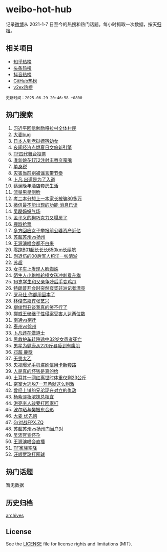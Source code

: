 # weibo-hot-hub

记录[微博](https://www.weibo.com)从 2021-1-7 日至今的热搜和热门话题。每小时抓取一次数据，按天[归档](archives)。

## 相关项目

- [知乎热榜](https://github.com/snaildev/zhihu-hot-hub)
- [头条热榜](https://github.com/snaildev/toutiao-hot-hub)
- [抖音热榜](https://github.com/snaildev/douyin-hot-hub)
- [GitHub热榜](https://github.com/snaildev/github-hot-hub)
- [v2ex热榜](https://github.com/snaildev/v2ex-hot-hub)


`更新时间：2025-06-29 20:46:58 +0800`

## 热门搜索

1. [习近平回信勉励嘎拉村全体村民](https://m.weibo.cn/search?containerid=100103type%3D1%26t%3D10%26q%3D%23%E4%B9%A0%E8%BF%91%E5%B9%B3%E5%9B%9E%E4%BF%A1%E5%8B%89%E5%8A%B1%E5%98%8E%E6%8B%89%E6%9D%91%E5%85%A8%E4%BD%93%E6%9D%91%E6%B0%91%23&stream_entry_id=51&isnewpage=1&extparam=seat%3D1%26c_type%3D51%26q%3D%2523%25E4%25B9%25A0%25E8%25BF%2591%25E5%25B9%25B3%25E5%259B%259E%25E4%25BF%25A1%25E5%258B%2589%25E5%258A%25B1%25E5%2598%258E%25E6%258B%2589%25E6%259D%2591%25E5%2585%25A8%25E4%25BD%2593%25E6%259D%2591%25E6%25B0%2591%2523%26cate%3D10103%26pos%3D0%26dgr%3D0%26filter_type%3Drealtimehot%26stream_entry_id%3D51%26display_time%3D1751201216%26pre_seqid%3D17512012168970161613257)
1. [大麦bug](https://m.weibo.cn/search?containerid=100103type%3D1%26t%3D10%26q%3D%E5%A4%A7%E9%BA%A6bug&stream_entry_id=31&isnewpage=1&extparam=seat%3D1%26realpos%3D1%26q%3D%25E5%25A4%25A7%25E9%25BA%25A6bug%26dgr%3D0%26filter_type%3Drealtimehot%26c_type%3D31%26flag%3D1%26cate%3D5001%26pos%3D0%26band_rank%3D1%26lcate%3D5001%26stream_entry_id%3D31%26display_time%3D1751201216%26pre_seqid%3D17512012168970161613257)
1. [日本人到老挝嫖宿幼女](https://m.weibo.cn/search?containerid=100103type%3D1%26t%3D10%26q%3D%E6%97%A5%E6%9C%AC%E4%BA%BA%E5%88%B0%E8%80%81%E6%8C%9D%E5%AB%96%E5%AE%BF%E5%B9%BC%E5%A5%B3&stream_entry_id=31&isnewpage=1&extparam=seat%3D1%26realpos%3D2%26q%3D%25E6%2597%25A5%25E6%259C%25AC%25E4%25BA%25BA%25E5%2588%25B0%25E8%2580%2581%25E6%258C%259D%25E5%25AB%2596%25E5%25AE%25BF%25E5%25B9%25BC%25E5%25A5%25B3%26dgr%3D0%26filter_type%3Drealtimehot%26c_type%3D31%26flag%3D2%26cate%3D5001%26pos%3D1%26band_rank%3D2%26lcate%3D5001%26stream_entry_id%3D31%26display_time%3D1751201216%26pre_seqid%3D17512012168970161613257)
1. [夜间经济点燃夏日文旅新引擎](https://m.weibo.cn/search?containerid=100103type%3D1%26t%3D10%26q%3D%23%E5%A4%9C%E9%97%B4%E7%BB%8F%E6%B5%8E%E7%82%B9%E7%87%83%E5%A4%8F%E6%97%A5%E6%96%87%E6%97%85%E6%96%B0%E5%BC%95%E6%93%8E%23&stream_entry_id=31&isnewpage=1&extparam=seat%3D1%26realpos%3D3%26q%3D%2523%25E5%25A4%259C%25E9%2597%25B4%25E7%25BB%258F%25E6%25B5%258E%25E7%2582%25B9%25E7%2587%2583%25E5%25A4%258F%25E6%2597%25A5%25E6%2596%2587%25E6%2597%2585%25E6%2596%25B0%25E5%25BC%2595%25E6%2593%258E%2523%26dgr%3D0%26filter_type%3Drealtimehot%26c_type%3D31%26flag%3D0%26cate%3D5001%26pos%3D2%26band_rank%3D3%26lcate%3D5001%26stream_entry_id%3D31%26display_time%3D1751201216%26pre_seqid%3D17512012168970161613257)
1. [TF四代舞台投票](https://m.weibo.cn/search?containerid=100103type%3D1%26t%3D10%26q%3DTF%E5%9B%9B%E4%BB%A3%E8%88%9E%E5%8F%B0%E6%8A%95%E7%A5%A8&stream_entry_id=31&isnewpage=1&extparam=seat%3D1%26realpos%3D4%26q%3DTF%25E5%259B%259B%25E4%25BB%25A3%25E8%2588%259E%25E5%258F%25B0%25E6%258A%2595%25E7%25A5%25A8%26dgr%3D0%26filter_type%3Drealtimehot%26c_type%3D31%26flag%3D1%26cate%3D5001%26pos%3D3%26band_rank%3D4%26lcate%3D5001%26stream_entry_id%3D31%26display_time%3D1751201216%26pre_seqid%3D17512012168970161613257)
1. [准新娘花1万2注射丰唇变歪嘴](https://m.weibo.cn/search?containerid=100103type%3D1%26t%3D10%26q%3D%23%E5%87%86%E6%96%B0%E5%A8%98%E8%8A%B11%E4%B8%872%E6%B3%A8%E5%B0%84%E4%B8%B0%E5%94%87%E5%8F%98%E6%AD%AA%E5%98%B4%23&stream_entry_id=31&isnewpage=1&extparam=seat%3D1%26realpos%3D5%26q%3D%2523%25E5%2587%2586%25E6%2596%25B0%25E5%25A8%2598%25E8%258A%25B11%25E4%25B8%25872%25E6%25B3%25A8%25E5%25B0%2584%25E4%25B8%25B0%25E5%2594%2587%25E5%258F%2598%25E6%25AD%25AA%25E5%2598%25B4%2523%26dgr%3D0%26filter_type%3Drealtimehot%26c_type%3D31%26flag%3D1%26cate%3D5001%26pos%3D4%26band_rank%3D5%26lcate%3D5001%26stream_entry_id%3D31%26display_time%3D1751201216%26pre_seqid%3D17512012168970161613257)
1. [单身税](https://m.weibo.cn/search?containerid=100103type%3D1%26t%3D10%26q%3D%E5%8D%95%E8%BA%AB%E7%A8%8E&stream_entry_id=31&isnewpage=1&extparam=seat%3D1%26realpos%3D6%26q%3D%25E5%258D%2595%25E8%25BA%25AB%25E7%25A8%258E%26dgr%3D0%26filter_type%3Drealtimehot%26c_type%3D31%26flag%3D2%26cate%3D5001%26pos%3D5%26band_rank%3D6%26lcate%3D5001%26stream_entry_id%3D31%26display_time%3D1751201216%26pre_seqid%3D17512012168970161613257)
1. [灾害当前别被谣言带节奏](https://m.weibo.cn/search?containerid=100103type%3D1%26t%3D10%26q%3D%23%E7%81%BE%E5%AE%B3%E5%BD%93%E5%89%8D%E5%88%AB%E8%A2%AB%E8%B0%A3%E8%A8%80%E5%B8%A6%E8%8A%82%E5%A5%8F%23&stream_entry_id=31&isnewpage=1&extparam=seat%3D1%26q%3D%2523%25E7%2581%25BE%25E5%25AE%25B3%25E5%25BD%2593%25E5%2589%258D%25E5%2588%25AB%25E8%25A2%25AB%25E8%25B0%25A3%25E8%25A8%2580%25E5%25B8%25A6%25E8%258A%2582%25E5%25A5%258F%2523%26dgr%3D0%26adid%3D292367%26filter_type%3Drealtimehot%26c_type%3D31%26band_rank%3D7%26cate%3D5001%26pos%3D6%26is_ad_pos%3D1%26lcate%3D5001%26stream_entry_id%3D31%26display_time%3D1751201216%26pre_seqid%3D17512012168970161613257)
1. [卜凡 出道是为了入道](https://m.weibo.cn/search?containerid=100103type%3D1%26t%3D10%26q%3D%E5%8D%9C%E5%87%A1+%E5%87%BA%E9%81%93%E6%98%AF%E4%B8%BA%E4%BA%86%E5%85%A5%E9%81%93&stream_entry_id=31&isnewpage=1&extparam=seat%3D1%26realpos%3D7%26q%3D%25E5%258D%259C%25E5%2587%25A1%2520%25E5%2587%25BA%25E9%2581%2593%25E6%2598%25AF%25E4%25B8%25BA%25E4%25BA%2586%25E5%2585%25A5%25E9%2581%2593%26dgr%3D0%26filter_type%3Drealtimehot%26c_type%3D31%26flag%3D0%26cate%3D5001%26pos%3D7%26band_rank%3D7%26lcate%3D5001%26stream_entry_id%3D31%26display_time%3D1751201216%26pre_seqid%3D17512012168970161613257)
1. [蔡澜晚年酒店套房生活](https://m.weibo.cn/search?containerid=100103type%3D1%26t%3D10%26q%3D%E8%94%A1%E6%BE%9C%E6%99%9A%E5%B9%B4%E9%85%92%E5%BA%97%E5%A5%97%E6%88%BF%E7%94%9F%E6%B4%BB&stream_entry_id=31&isnewpage=1&extparam=seat%3D1%26realpos%3D8%26q%3D%25E8%2594%25A1%25E6%25BE%259C%25E6%2599%259A%25E5%25B9%25B4%25E9%2585%2592%25E5%25BA%2597%25E5%25A5%2597%25E6%2588%25BF%25E7%2594%259F%25E6%25B4%25BB%26dgr%3D0%26filter_type%3Drealtimehot%26c_type%3D31%26flag%3D1%26cate%3D5001%26pos%3D8%26band_rank%3D8%26lcate%3D5001%26stream_entry_id%3D31%26display_time%3D1751201216%26pre_seqid%3D17512012168970161613257)
1. [流量男星侧脸](https://m.weibo.cn/search?containerid=100103type%3D1%26t%3D10%26q%3D%23%E6%B5%81%E9%87%8F%E7%94%B7%E6%98%9F%E4%BE%A7%E8%84%B8%23&stream_entry_id=31&isnewpage=1&extparam=seat%3D1%26realpos%3D9%26q%3D%2523%25E6%25B5%2581%25E9%2587%258F%25E7%2594%25B7%25E6%2598%259F%25E4%25BE%25A7%25E8%2584%25B8%2523%26dgr%3D0%26filter_type%3Drealtimehot%26c_type%3D31%26flag%3D1%26cate%3D5001%26pos%3D9%26band_rank%3D9%26lcate%3D5001%26stream_entry_id%3D31%26display_time%3D1751201216%26pre_seqid%3D17512012168970161613257)
1. [考二本分想上一本家长被骗80多万](https://m.weibo.cn/search?containerid=100103type%3D1%26t%3D10%26q%3D%23%E8%80%83%E4%BA%8C%E6%9C%AC%E5%88%86%E6%83%B3%E4%B8%8A%E4%B8%80%E6%9C%AC%E5%AE%B6%E9%95%BF%E8%A2%AB%E9%AA%9780%E5%A4%9A%E4%B8%87%23&stream_entry_id=31&isnewpage=1&extparam=seat%3D1%26realpos%3D10%26q%3D%2523%25E8%2580%2583%25E4%25BA%258C%25E6%259C%25AC%25E5%2588%2586%25E6%2583%25B3%25E4%25B8%258A%25E4%25B8%2580%25E6%259C%25AC%25E5%25AE%25B6%25E9%2595%25BF%25E8%25A2%25AB%25E9%25AA%259780%25E5%25A4%259A%25E4%25B8%2587%2523%26dgr%3D0%26filter_type%3Drealtimehot%26c_type%3D31%26flag%3D0%26cate%3D5001%26pos%3D10%26band_rank%3D10%26lcate%3D5001%26stream_entry_id%3D31%26display_time%3D1751201216%26pre_seqid%3D17512012168970161613257)
1. [微信最不能出现的功能 消息已读](https://m.weibo.cn/search?containerid=100103type%3D1%26t%3D10%26q%3D%E5%BE%AE%E4%BF%A1%E6%9C%80%E4%B8%8D%E8%83%BD%E5%87%BA%E7%8E%B0%E7%9A%84%E5%8A%9F%E8%83%BD+%E6%B6%88%E6%81%AF%E5%B7%B2%E8%AF%BB&stream_entry_id=31&isnewpage=1&extparam=seat%3D1%26realpos%3D11%26q%3D%25E5%25BE%25AE%25E4%25BF%25A1%25E6%259C%2580%25E4%25B8%258D%25E8%2583%25BD%25E5%2587%25BA%25E7%258E%25B0%25E7%259A%2584%25E5%258A%259F%25E8%2583%25BD%2520%25E6%25B6%2588%25E6%2581%25AF%25E5%25B7%25B2%25E8%25AF%25BB%26dgr%3D0%26filter_type%3Drealtimehot%26c_type%3D31%26flag%3D2%26cate%3D5001%26pos%3D11%26band_rank%3D11%26lcate%3D5001%26stream_entry_id%3D31%26display_time%3D1751201216%26pre_seqid%3D17512012168970161613257)
1. [吴磊妈妈气场](https://m.weibo.cn/search?containerid=100103type%3D1%26t%3D10%26q%3D%E5%90%B4%E7%A3%8A%E5%A6%88%E5%A6%88%E6%B0%94%E5%9C%BA&stream_entry_id=31&isnewpage=1&extparam=seat%3D1%26realpos%3D12%26q%3D%25E5%2590%25B4%25E7%25A3%258A%25E5%25A6%2588%25E5%25A6%2588%25E6%25B0%2594%25E5%259C%25BA%26dgr%3D0%26filter_type%3Drealtimehot%26c_type%3D31%26flag%3D1%26cate%3D5001%26pos%3D12%26band_rank%3D12%26lcate%3D5001%26stream_entry_id%3D31%26display_time%3D1751201216%26pre_seqid%3D17512012168970161613257)
1. [孟子义的狗巧克力又塌房了](https://m.weibo.cn/search?containerid=100103type%3D1%26t%3D10%26q%3D%23%E5%AD%9F%E5%AD%90%E4%B9%89%E7%9A%84%E7%8B%97%E5%B7%A7%E5%85%8B%E5%8A%9B%E5%8F%88%E5%A1%8C%E6%88%BF%E4%BA%86%23&stream_entry_id=31&isnewpage=1&extparam=seat%3D1%26realpos%3D13%26q%3D%2523%25E5%25AD%259F%25E5%25AD%2590%25E4%25B9%2589%25E7%259A%2584%25E7%258B%2597%25E5%25B7%25A7%25E5%2585%258B%25E5%258A%259B%25E5%258F%2588%25E5%25A1%258C%25E6%2588%25BF%25E4%25BA%2586%2523%26dgr%3D0%26filter_type%3Drealtimehot%26c_type%3D31%26flag%3D1%26cate%3D5001%26pos%3D13%26band_rank%3D13%26lcate%3D5001%26stream_entry_id%3D31%26display_time%3D1751201216%26pre_seqid%3D17512012168970161613257)
1. [鹿晗抢票](https://m.weibo.cn/search?containerid=100103type%3D1%26t%3D10%26q%3D%E9%B9%BF%E6%99%97%E6%8A%A2%E7%A5%A8&stream_entry_id=31&isnewpage=1&extparam=seat%3D1%26realpos%3D14%26q%3D%25E9%25B9%25BF%25E6%2599%2597%25E6%258A%25A2%25E7%25A5%25A8%26dgr%3D0%26filter_type%3Drealtimehot%26c_type%3D31%26flag%3D0%26cate%3D5001%26pos%3D14%26band_rank%3D14%26lcate%3D5001%26stream_entry_id%3D31%26display_time%3D1751201216%26pre_seqid%3D17512012168970161613257)
1. [多方回应女子举报前公婆资产近亿](https://m.weibo.cn/search?containerid=100103type%3D1%26t%3D10%26q%3D%23%E5%A4%9A%E6%96%B9%E5%9B%9E%E5%BA%94%E5%A5%B3%E5%AD%90%E4%B8%BE%E6%8A%A5%E5%89%8D%E5%85%AC%E5%A9%86%E8%B5%84%E4%BA%A7%E8%BF%91%E4%BA%BF%23&stream_entry_id=31&isnewpage=1&extparam=seat%3D1%26realpos%3D15%26q%3D%2523%25E5%25A4%259A%25E6%2596%25B9%25E5%259B%259E%25E5%25BA%2594%25E5%25A5%25B3%25E5%25AD%2590%25E4%25B8%25BE%25E6%258A%25A5%25E5%2589%258D%25E5%2585%25AC%25E5%25A9%2586%25E8%25B5%2584%25E4%25BA%25A7%25E8%25BF%2591%25E4%25BA%25BF%2523%26dgr%3D0%26filter_type%3Drealtimehot%26c_type%3D31%26flag%3D1%26cate%3D5001%26pos%3D15%26band_rank%3D15%26lcate%3D5001%26stream_entry_id%3D31%26display_time%3D1751201216%26pre_seqid%3D17512012168970161613257)
1. [苏超苏州vs扬州](https://m.weibo.cn/search?containerid=100103type%3D1%26t%3D10%26q%3D%23%E8%8B%8F%E8%B6%85%E8%8B%8F%E5%B7%9Evs%E6%89%AC%E5%B7%9E%23&stream_entry_id=31&isnewpage=1&extparam=seat%3D1%26realpos%3D16%26q%3D%2523%25E8%258B%258F%25E8%25B6%2585%25E8%258B%258F%25E5%25B7%259Evs%25E6%2589%25AC%25E5%25B7%259E%2523%26dgr%3D0%26filter_type%3Drealtimehot%26c_type%3D31%26flag%3D1%26cate%3D5001%26pos%3D16%26band_rank%3D16%26lcate%3D5001%26stream_entry_id%3D31%26display_time%3D1751201216%26pre_seqid%3D17512012168970161613257)
1. [王源演唱会都不白来](https://m.weibo.cn/search?containerid=100103type%3D1%26t%3D10%26q%3D%E7%8E%8B%E6%BA%90%E6%BC%94%E5%94%B1%E4%BC%9A%E9%83%BD%E4%B8%8D%E7%99%BD%E6%9D%A5&stream_entry_id=31&isnewpage=1&extparam=seat%3D1%26realpos%3D17%26q%3D%25E7%258E%258B%25E6%25BA%2590%25E6%25BC%2594%25E5%2594%25B1%25E4%25BC%259A%25E9%2583%25BD%25E4%25B8%258D%25E7%2599%25BD%25E6%259D%25A5%26dgr%3D0%26filter_type%3Drealtimehot%26c_type%3D31%26flag%3D1%26cate%3D5001%26pos%3D17%26band_rank%3D17%26lcate%3D5001%26stream_entry_id%3D31%26display_time%3D1751201216%26pre_seqid%3D17512012168970161613257)
1. [零跑B01超长长长650km长续航](https://m.weibo.cn/search?containerid=100103type%3D1%26t%3D10%26q%3D%23%E9%9B%B6%E8%B7%91B01%E8%B6%85%E9%95%BF%E9%95%BF%E9%95%BF650km%E9%95%BF%E7%BB%AD%E8%88%AA%23&stream_entry_id=31&isnewpage=1&extparam=seat%3D1%26realpos%3D18%26q%3D%2523%25E9%259B%25B6%25E8%25B7%2591B01%25E8%25B6%2585%25E9%2595%25BF%25E9%2595%25BF%25E9%2595%25BF650km%25E9%2595%25BF%25E7%25BB%25AD%25E8%2588%25AA%2523%26dgr%3D0%26filter_type%3Drealtimehot%26c_type%3D31%26flag%3D1%26cate%3D5001%26pos%3D18%26band_rank%3D18%26lcate%3D5001%26stream_entry_id%3D31%26display_time%3D1751201216%26pre_seqid%3D17512012168970161613257)
1. [刚退伍的00后军人榕江一线清淤](https://m.weibo.cn/search?containerid=100103type%3D1%26t%3D10%26q%3D%23%E5%88%9A%E9%80%80%E4%BC%8D%E7%9A%8400%E5%90%8E%E5%86%9B%E4%BA%BA%E6%A6%95%E6%B1%9F%E4%B8%80%E7%BA%BF%E6%B8%85%E6%B7%A4%23&stream_entry_id=31&isnewpage=1&extparam=seat%3D1%26realpos%3D19%26q%3D%2523%25E5%2588%259A%25E9%2580%2580%25E4%25BC%258D%25E7%259A%258400%25E5%2590%258E%25E5%2586%259B%25E4%25BA%25BA%25E6%25A6%2595%25E6%25B1%259F%25E4%25B8%2580%25E7%25BA%25BF%25E6%25B8%2585%25E6%25B7%25A4%2523%26dgr%3D0%26filter_type%3Drealtimehot%26c_type%3D31%26flag%3D1%26cate%3D5001%26pos%3D19%26band_rank%3D19%26lcate%3D5001%26stream_entry_id%3D31%26display_time%3D1751201216%26pre_seqid%3D17512012168970161613257)
1. [苏超](https://m.weibo.cn/search?containerid=100103type%3D1%26t%3D10%26q%3D%E8%8B%8F%E8%B6%85&stream_entry_id=31&isnewpage=1&extparam=seat%3D1%26realpos%3D20%26q%3D%25E8%258B%258F%25E8%25B6%2585%26dgr%3D0%26filter_type%3Drealtimehot%26c_type%3D31%26flag%3D1%26cate%3D5001%26pos%3D20%26band_rank%3D20%26lcate%3D5001%26stream_entry_id%3D31%26display_time%3D1751201216%26pre_seqid%3D17512012168970161613257)
1. [女子车上发现人脸蜘蛛](https://m.weibo.cn/search?containerid=100103type%3D1%26t%3D10%26q%3D%23%E5%A5%B3%E5%AD%90%E8%BD%A6%E4%B8%8A%E5%8F%91%E7%8E%B0%E4%BA%BA%E8%84%B8%E8%9C%98%E8%9B%9B%23&stream_entry_id=31&isnewpage=1&extparam=seat%3D1%26realpos%3D21%26q%3D%2523%25E5%25A5%25B3%25E5%25AD%2590%25E8%25BD%25A6%25E4%25B8%258A%25E5%258F%2591%25E7%258E%25B0%25E4%25BA%25BA%25E8%2584%25B8%25E8%259C%2598%25E8%259B%259B%2523%26dgr%3D0%26filter_type%3Drealtimehot%26c_type%3D31%26flag%3D1%26cate%3D5001%26pos%3D21%26band_rank%3D21%26lcate%3D5001%26stream_entry_id%3D31%26display_time%3D1751201216%26pre_seqid%3D17512012168970161613257)
1. [陌生人小跑推轮椅女孩冲刺看升旗](https://m.weibo.cn/search?containerid=100103type%3D1%26t%3D10%26q%3D%23%E9%99%8C%E7%94%9F%E4%BA%BA%E5%B0%8F%E8%B7%91%E6%8E%A8%E8%BD%AE%E6%A4%85%E5%A5%B3%E5%AD%A9%E5%86%B2%E5%88%BA%E7%9C%8B%E5%8D%87%E6%97%97%23&stream_entry_id=31&isnewpage=1&extparam=seat%3D1%26realpos%3D22%26q%3D%2523%25E9%2599%258C%25E7%2594%259F%25E4%25BA%25BA%25E5%25B0%258F%25E8%25B7%2591%25E6%258E%25A8%25E8%25BD%25AE%25E6%25A4%2585%25E5%25A5%25B3%25E5%25AD%25A9%25E5%2586%25B2%25E5%2588%25BA%25E7%259C%258B%25E5%258D%2587%25E6%2597%2597%2523%26dgr%3D0%26filter_type%3Drealtimehot%26c_type%3D31%26flag%3D32768%26cate%3D5001%26pos%3D22%26band_rank%3D22%26lcate%3D5001%26stream_entry_id%3D31%26display_time%3D1751201216%26pre_seqid%3D17512012168970161613257)
1. [16岁学生和父亲争吵后手变鸡爪](https://m.weibo.cn/search?containerid=100103type%3D1%26t%3D10%26q%3D%2316%E5%B2%81%E5%AD%A6%E7%94%9F%E5%92%8C%E7%88%B6%E4%BA%B2%E4%BA%89%E5%90%B5%E5%90%8E%E6%89%8B%E5%8F%98%E9%B8%A1%E7%88%AA%23&stream_entry_id=31&isnewpage=1&extparam=seat%3D1%26realpos%3D23%26q%3D%252316%25E5%25B2%2581%25E5%25AD%25A6%25E7%2594%259F%25E5%2592%258C%25E7%2588%25B6%25E4%25BA%25B2%25E4%25BA%2589%25E5%2590%25B5%25E5%2590%258E%25E6%2589%258B%25E5%258F%2598%25E9%25B8%25A1%25E7%2588%25AA%2523%26dgr%3D0%26filter_type%3Drealtimehot%26c_type%3D31%26flag%3D1%26cate%3D5001%26pos%3D23%26band_rank%3D23%26lcate%3D5001%26stream_entry_id%3D31%26display_time%3D1751201216%26pre_seqid%3D17512012168970161613257)
1. [特朗普开会时突然夸奖非洲记者漂亮](https://m.weibo.cn/search?containerid=100103type%3D1%26t%3D10%26q%3D%23%E7%89%B9%E6%9C%97%E6%99%AE%E5%BC%80%E4%BC%9A%E6%97%B6%E7%AA%81%E7%84%B6%E5%A4%B8%E5%A5%96%E9%9D%9E%E6%B4%B2%E8%AE%B0%E8%80%85%E6%BC%82%E4%BA%AE%23&stream_entry_id=31&isnewpage=1&extparam=seat%3D1%26realpos%3D24%26q%3D%2523%25E7%2589%25B9%25E6%259C%2597%25E6%2599%25AE%25E5%25BC%2580%25E4%25BC%259A%25E6%2597%25B6%25E7%25AA%2581%25E7%2584%25B6%25E5%25A4%25B8%25E5%25A5%2596%25E9%259D%259E%25E6%25B4%25B2%25E8%25AE%25B0%25E8%2580%2585%25E6%25BC%2582%25E4%25BA%25AE%2523%26dgr%3D0%26filter_type%3Drealtimehot%26c_type%3D31%26flag%3D1%26cate%3D5001%26pos%3D24%26band_rank%3D24%26lcate%3D5001%26stream_entry_id%3D31%26display_time%3D1751201216%26pre_seqid%3D17512012168970161613257)
1. [罗马仕 你都用回本了](https://m.weibo.cn/search?containerid=100103type%3D1%26t%3D10%26q%3D%E7%BD%97%E9%A9%AC%E4%BB%95+%E4%BD%A0%E9%83%BD%E7%94%A8%E5%9B%9E%E6%9C%AC%E4%BA%86&stream_entry_id=31&isnewpage=1&extparam=seat%3D1%26realpos%3D25%26q%3D%25E7%25BD%2597%25E9%25A9%25AC%25E4%25BB%2595%2520%25E4%25BD%25A0%25E9%2583%25BD%25E7%2594%25A8%25E5%259B%259E%25E6%259C%25AC%25E4%25BA%2586%26dgr%3D0%26filter_type%3Drealtimehot%26c_type%3D31%26flag%3D2%26cate%3D5001%26pos%3D25%26band_rank%3D25%26lcate%3D5001%26stream_entry_id%3D31%26display_time%3D1751201216%26pre_seqid%3D17512012168970161613257)
1. [林俊杰嘉宾张艺兴](https://m.weibo.cn/search?containerid=100103type%3D1%26t%3D10%26q%3D%23%E6%9E%97%E4%BF%8A%E6%9D%B0%E5%98%89%E5%AE%BE%E5%BC%A0%E8%89%BA%E5%85%B4%23&stream_entry_id=31&isnewpage=1&extparam=seat%3D1%26realpos%3D26%26q%3D%2523%25E6%259E%2597%25E4%25BF%258A%25E6%259D%25B0%25E5%2598%2589%25E5%25AE%25BE%25E5%25BC%25A0%25E8%2589%25BA%25E5%2585%25B4%2523%26dgr%3D0%26filter_type%3Drealtimehot%26c_type%3D31%26flag%3D1%26cate%3D5001%26pos%3D26%26band_rank%3D26%26lcate%3D5001%26stream_entry_id%3D31%26display_time%3D1751201216%26pre_seqid%3D17512012168970161613257)
1. [柳俊烈丑谈我真的笑不行了](https://m.weibo.cn/search?containerid=100103type%3D1%26t%3D10%26q%3D%23%E6%9F%B3%E4%BF%8A%E7%83%88%E4%B8%91%E8%B0%88%E6%88%91%E7%9C%9F%E7%9A%84%E7%AC%91%E4%B8%8D%E8%A1%8C%E4%BA%86%23&stream_entry_id=31&isnewpage=1&extparam=seat%3D1%26realpos%3D27%26q%3D%2523%25E6%259F%25B3%25E4%25BF%258A%25E7%2583%2588%25E4%25B8%2591%25E8%25B0%2588%25E6%2588%2591%25E7%259C%259F%25E7%259A%2584%25E7%25AC%2591%25E4%25B8%258D%25E8%25A1%258C%25E4%25BA%2586%2523%26dgr%3D0%26filter_type%3Drealtimehot%26c_type%3D31%26flag%3D1%26cate%3D5001%26pos%3D27%26band_rank%3D27%26lcate%3D5001%26stream_entry_id%3D31%26display_time%3D1751201216%26pre_seqid%3D17512012168970161613257)
1. [挪威王储继子性侵案受害人达两位数](https://m.weibo.cn/search?containerid=100103type%3D1%26t%3D10%26q%3D%23%E6%8C%AA%E5%A8%81%E7%8E%8B%E5%82%A8%E7%BB%A7%E5%AD%90%E6%80%A7%E4%BE%B5%E6%A1%88%E5%8F%97%E5%AE%B3%E4%BA%BA%E8%BE%BE%E4%B8%A4%E4%BD%8D%E6%95%B0%23&stream_entry_id=31&isnewpage=1&extparam=seat%3D1%26realpos%3D28%26q%3D%2523%25E6%258C%25AA%25E5%25A8%2581%25E7%258E%258B%25E5%2582%25A8%25E7%25BB%25A7%25E5%25AD%2590%25E6%2580%25A7%25E4%25BE%25B5%25E6%25A1%2588%25E5%258F%2597%25E5%25AE%25B3%25E4%25BA%25BA%25E8%25BE%25BE%25E4%25B8%25A4%25E4%25BD%258D%25E6%2595%25B0%2523%26dgr%3D0%26filter_type%3Drealtimehot%26c_type%3D31%26flag%3D1%26cate%3D5001%26pos%3D28%26band_rank%3D28%26lcate%3D5001%26stream_entry_id%3D31%26display_time%3D1751201216%26pre_seqid%3D17512012168970161613257)
1. [南通vs宿迁](https://m.weibo.cn/search?containerid=100103type%3D1%26t%3D10%26q%3D%E5%8D%97%E9%80%9Avs%E5%AE%BF%E8%BF%81&stream_entry_id=31&isnewpage=1&extparam=seat%3D1%26realpos%3D29%26q%3D%25E5%258D%2597%25E9%2580%259Avs%25E5%25AE%25BF%25E8%25BF%2581%26dgr%3D0%26filter_type%3Drealtimehot%26c_type%3D31%26flag%3D1%26cate%3D5001%26pos%3D29%26band_rank%3D29%26lcate%3D5001%26stream_entry_id%3D31%26display_time%3D1751201216%26pre_seqid%3D17512012168970161613257)
1. [泰州vs徐州](https://m.weibo.cn/search?containerid=100103type%3D1%26t%3D10%26q%3D%E6%B3%B0%E5%B7%9Evs%E5%BE%90%E5%B7%9E&stream_entry_id=31&isnewpage=1&extparam=seat%3D1%26realpos%3D30%26q%3D%25E6%25B3%25B0%25E5%25B7%259Evs%25E5%25BE%2590%25E5%25B7%259E%26dgr%3D0%26filter_type%3Drealtimehot%26c_type%3D31%26flag%3D1%26cate%3D5001%26pos%3D30%26band_rank%3D30%26lcate%3D5001%26stream_entry_id%3D31%26display_time%3D1751201216%26pre_seqid%3D17512012168970161613257)
1. [卜凡还在做道士](https://m.weibo.cn/search?containerid=100103type%3D1%26t%3D10%26q%3D%23%E5%8D%9C%E5%87%A1%E8%BF%98%E5%9C%A8%E5%81%9A%E9%81%93%E5%A3%AB%23&stream_entry_id=31&isnewpage=1&extparam=seat%3D1%26realpos%3D31%26q%3D%2523%25E5%258D%259C%25E5%2587%25A1%25E8%25BF%2598%25E5%259C%25A8%25E5%2581%259A%25E9%2581%2593%25E5%25A3%25AB%2523%26dgr%3D0%26filter_type%3Drealtimehot%26c_type%3D31%26flag%3D0%26cate%3D5001%26pos%3D31%26band_rank%3D31%26lcate%3D5001%26stream_entry_id%3D31%26display_time%3D1751201216%26pre_seqid%3D17512012168970161613257)
1. [黑救护车转院途中32岁女患者死亡](https://m.weibo.cn/search?containerid=100103type%3D1%26t%3D10%26q%3D%23%E9%BB%91%E6%95%91%E6%8A%A4%E8%BD%A6%E8%BD%AC%E9%99%A2%E9%80%94%E4%B8%AD32%E5%B2%81%E5%A5%B3%E6%82%A3%E8%80%85%E6%AD%BB%E4%BA%A1%23&stream_entry_id=31&isnewpage=1&extparam=seat%3D1%26realpos%3D32%26q%3D%2523%25E9%25BB%2591%25E6%2595%2591%25E6%258A%25A4%25E8%25BD%25A6%25E8%25BD%25AC%25E9%2599%25A2%25E9%2580%2594%25E4%25B8%25AD32%25E5%25B2%2581%25E5%25A5%25B3%25E6%2582%25A3%25E8%2580%2585%25E6%25AD%25BB%25E4%25BA%25A1%2523%26dgr%3D0%26filter_type%3Drealtimehot%26c_type%3D31%26flag%3D1%26cate%3D5001%26pos%3D32%26band_rank%3D32%26lcate%3D5001%26stream_entry_id%3D31%26display_time%3D1751201216%26pre_seqid%3D17512012168970161613257)
1. [男星为健康从220斤暴瘦到有腹肌](https://m.weibo.cn/search?containerid=100103type%3D1%26t%3D10%26q%3D%E7%94%B7%E6%98%9F%E4%B8%BA%E5%81%A5%E5%BA%B7%E4%BB%8E220%E6%96%A4%E6%9A%B4%E7%98%A6%E5%88%B0%E6%9C%89%E8%85%B9%E8%82%8C&stream_entry_id=31&isnewpage=1&extparam=seat%3D1%26realpos%3D33%26q%3D%25E7%2594%25B7%25E6%2598%259F%25E4%25B8%25BA%25E5%2581%25A5%25E5%25BA%25B7%25E4%25BB%258E220%25E6%2596%25A4%25E6%259A%25B4%25E7%2598%25A6%25E5%2588%25B0%25E6%259C%2589%25E8%2585%25B9%25E8%2582%258C%26dgr%3D0%26filter_type%3Drealtimehot%26c_type%3D31%26flag%3D1%26cate%3D5001%26pos%3D33%26band_rank%3D33%26lcate%3D5001%26stream_entry_id%3D31%26display_time%3D1751201216%26pre_seqid%3D17512012168970161613257)
1. [邓超 鹿晗](https://m.weibo.cn/search?containerid=100103type%3D1%26t%3D10%26q%3D%E9%82%93%E8%B6%85+%E9%B9%BF%E6%99%97&stream_entry_id=31&isnewpage=1&extparam=seat%3D1%26realpos%3D34%26q%3D%25E9%2582%2593%25E8%25B6%2585%2520%25E9%25B9%25BF%25E6%2599%2597%26dgr%3D0%26filter_type%3Drealtimehot%26c_type%3D31%26flag%3D0%26cate%3D5001%26pos%3D34%26band_rank%3D34%26lcate%3D5001%26stream_entry_id%3D31%26display_time%3D1751201216%26pre_seqid%3D17512012168970161613257)
1. [无畏太乙](https://m.weibo.cn/search?containerid=100103type%3D1%26t%3D10%26q%3D%E6%97%A0%E7%95%8F%E5%A4%AA%E4%B9%99&stream_entry_id=31&isnewpage=1&extparam=seat%3D1%26realpos%3D35%26q%3D%25E6%2597%25A0%25E7%2595%258F%25E5%25A4%25AA%25E4%25B9%2599%26dgr%3D0%26filter_type%3Drealtimehot%26c_type%3D31%26flag%3D0%26cate%3D5001%26pos%3D35%26band_rank%3D35%26lcate%3D5001%26stream_entry_id%3D31%26display_time%3D1751201216%26pre_seqid%3D17512012168970161613257)
1. [央视曝光手机盗刷信用卡新套路](https://m.weibo.cn/search?containerid=100103type%3D1%26t%3D10%26q%3D%23%E5%A4%AE%E8%A7%86%E6%9B%9D%E5%85%89%E6%89%8B%E6%9C%BA%E7%9B%97%E5%88%B7%E4%BF%A1%E7%94%A8%E5%8D%A1%E6%96%B0%E5%A5%97%E8%B7%AF%23&stream_entry_id=31&isnewpage=1&extparam=seat%3D1%26realpos%3D36%26q%3D%2523%25E5%25A4%25AE%25E8%25A7%2586%25E6%259B%259D%25E5%2585%2589%25E6%2589%258B%25E6%259C%25BA%25E7%259B%2597%25E5%2588%25B7%25E4%25BF%25A1%25E7%2594%25A8%25E5%258D%25A1%25E6%2596%25B0%25E5%25A5%2597%25E8%25B7%25AF%2523%26dgr%3D0%26filter_type%3Drealtimehot%26c_type%3D31%26flag%3D1%26cate%3D5001%26pos%3D36%26band_rank%3D36%26lcate%3D5001%26stream_entry_id%3D31%26display_time%3D1751201216%26pre_seqid%3D17512012168970161613257)
1. [人是真的坏钱是真的给](https://m.weibo.cn/search?containerid=100103type%3D1%26t%3D10%26q%3D%E4%BA%BA%E6%98%AF%E7%9C%9F%E7%9A%84%E5%9D%8F%E9%92%B1%E6%98%AF%E7%9C%9F%E7%9A%84%E7%BB%99&stream_entry_id=31&isnewpage=1&extparam=seat%3D1%26realpos%3D37%26q%3D%25E4%25BA%25BA%25E6%2598%25AF%25E7%259C%259F%25E7%259A%2584%25E5%259D%258F%25E9%2592%25B1%25E6%2598%25AF%25E7%259C%259F%25E7%259A%2584%25E7%25BB%2599%26dgr%3D0%26filter_type%3Drealtimehot%26c_type%3D31%26flag%3D1%26cate%3D5001%26pos%3D37%26band_rank%3D37%26lcate%3D5001%26stream_entry_id%3D31%26display_time%3D1751201216%26pre_seqid%3D17512012168970161613257)
1. [土耳其一网红离世时体重仅剩23公斤](https://m.weibo.cn/search?containerid=100103type%3D1%26t%3D10%26q%3D%23%E5%9C%9F%E8%80%B3%E5%85%B6%E4%B8%80%E7%BD%91%E7%BA%A2%E7%A6%BB%E4%B8%96%E6%97%B6%E4%BD%93%E9%87%8D%E4%BB%85%E5%89%A923%E5%85%AC%E6%96%A4%23&stream_entry_id=31&isnewpage=1&extparam=seat%3D1%26realpos%3D38%26q%3D%2523%25E5%259C%259F%25E8%2580%25B3%25E5%2585%25B6%25E4%25B8%2580%25E7%25BD%2591%25E7%25BA%25A2%25E7%25A6%25BB%25E4%25B8%2596%25E6%2597%25B6%25E4%25BD%2593%25E9%2587%258D%25E4%25BB%2585%25E5%2589%25A923%25E5%2585%25AC%25E6%2596%25A4%2523%26dgr%3D0%26filter_type%3Drealtimehot%26c_type%3D31%26flag%3D0%26cate%3D5001%26pos%3D38%26band_rank%3D38%26lcate%3D5001%26stream_entry_id%3D31%26display_time%3D1751201216%26pre_seqid%3D17512012168970161613257)
1. [密室大逃脱7一开场就这么刺激](https://m.weibo.cn/search?containerid=100103type%3D1%26t%3D10%26q%3D%E5%AF%86%E5%AE%A4%E5%A4%A7%E9%80%83%E8%84%B17%E4%B8%80%E5%BC%80%E5%9C%BA%E5%B0%B1%E8%BF%99%E4%B9%88%E5%88%BA%E6%BF%80&stream_entry_id=31&isnewpage=1&extparam=seat%3D1%26realpos%3D39%26q%3D%25E5%25AF%2586%25E5%25AE%25A4%25E5%25A4%25A7%25E9%2580%2583%25E8%2584%25B17%25E4%25B8%2580%25E5%25BC%2580%25E5%259C%25BA%25E5%25B0%25B1%25E8%25BF%2599%25E4%25B9%2588%25E5%2588%25BA%25E6%25BF%2580%26dgr%3D0%26filter_type%3Drealtimehot%26c_type%3D31%26flag%3D0%26cate%3D5001%26pos%3D39%26band_rank%3D39%26lcate%3D5001%26stream_entry_id%3D31%26display_time%3D1751201216%26pre_seqid%3D17512012168970161613257)
1. [曾经上铺的兄弟现在对立的仇敌](https://m.weibo.cn/search?containerid=100103type%3D1%26t%3D10%26q%3D%E6%9B%BE%E7%BB%8F%E4%B8%8A%E9%93%BA%E7%9A%84%E5%85%84%E5%BC%9F%E7%8E%B0%E5%9C%A8%E5%AF%B9%E7%AB%8B%E7%9A%84%E4%BB%87%E6%95%8C&stream_entry_id=31&isnewpage=1&extparam=seat%3D1%26realpos%3D40%26q%3D%25E6%259B%25BE%25E7%25BB%258F%25E4%25B8%258A%25E9%2593%25BA%25E7%259A%2584%25E5%2585%2584%25E5%25BC%259F%25E7%258E%25B0%25E5%259C%25A8%25E5%25AF%25B9%25E7%25AB%258B%25E7%259A%2584%25E4%25BB%2587%25E6%2595%258C%26dgr%3D0%26filter_type%3Drealtimehot%26c_type%3D31%26flag%3D1%26cate%3D5001%26pos%3D40%26band_rank%3D40%26lcate%3D5001%26stream_entry_id%3D31%26display_time%3D1751201216%26pre_seqid%3D17512012168970161613257)
1. [杨紫淡妆浓抹总相宜](https://m.weibo.cn/search?containerid=100103type%3D1%26t%3D10%26q%3D%23%E6%9D%A8%E7%B4%AB%E6%B7%A1%E5%A6%86%E6%B5%93%E6%8A%B9%E6%80%BB%E7%9B%B8%E5%AE%9C%23&stream_entry_id=31&isnewpage=1&extparam=seat%3D1%26realpos%3D41%26q%3D%2523%25E6%259D%25A8%25E7%25B4%25AB%25E6%25B7%25A1%25E5%25A6%2586%25E6%25B5%2593%25E6%258A%25B9%25E6%2580%25BB%25E7%259B%25B8%25E5%25AE%259C%2523%26dgr%3D0%26filter_type%3Drealtimehot%26c_type%3D31%26flag%3D1%26cate%3D5001%26pos%3D41%26band_rank%3D41%26lcate%3D5001%26stream_entry_id%3D31%26display_time%3D1751201216%26pre_seqid%3D17512012168970161613257)
1. [洪亮李人骏要打回家打](https://m.weibo.cn/search?containerid=100103type%3D1%26t%3D10%26q%3D%E6%B4%AA%E4%BA%AE%E6%9D%8E%E4%BA%BA%E9%AA%8F%E8%A6%81%E6%89%93%E5%9B%9E%E5%AE%B6%E6%89%93&stream_entry_id=31&isnewpage=1&extparam=seat%3D1%26realpos%3D42%26q%3D%25E6%25B4%25AA%25E4%25BA%25AE%25E6%259D%258E%25E4%25BA%25BA%25E9%25AA%258F%25E8%25A6%2581%25E6%2589%2593%25E5%259B%259E%25E5%25AE%25B6%25E6%2589%2593%26dgr%3D0%26filter_type%3Drealtimehot%26c_type%3D31%26flag%3D1%26cate%3D5001%26pos%3D42%26band_rank%3D42%26lcate%3D5001%26stream_entry_id%3D31%26display_time%3D1751201216%26pre_seqid%3D17512012168970161613257)
1. [波尔晒与樊振东合影](https://m.weibo.cn/search?containerid=100103type%3D1%26t%3D10%26q%3D%23%E6%B3%A2%E5%B0%94%E6%99%92%E4%B8%8E%E6%A8%8A%E6%8C%AF%E4%B8%9C%E5%90%88%E5%BD%B1%23&stream_entry_id=31&isnewpage=1&extparam=seat%3D1%26realpos%3D43%26q%3D%2523%25E6%25B3%25A2%25E5%25B0%2594%25E6%2599%2592%25E4%25B8%258E%25E6%25A8%258A%25E6%258C%25AF%25E4%25B8%259C%25E5%2590%2588%25E5%25BD%25B1%2523%26dgr%3D0%26filter_type%3Drealtimehot%26c_type%3D31%26flag%3D1%26cate%3D5001%26pos%3D43%26band_rank%3D43%26lcate%3D5001%26stream_entry_id%3D31%26display_time%3D1751201216%26pre_seqid%3D17512012168970161613257)
1. [大麦 优先购](https://m.weibo.cn/search?containerid=100103type%3D1%26t%3D10%26q%3D%E5%A4%A7%E9%BA%A6+%E4%BC%98%E5%85%88%E8%B4%AD&stream_entry_id=31&isnewpage=1&extparam=seat%3D1%26realpos%3D44%26q%3D%25E5%25A4%25A7%25E9%25BA%25A6%2520%25E4%25BC%2598%25E5%2585%2588%25E8%25B4%25AD%26dgr%3D0%26filter_type%3Drealtimehot%26c_type%3D31%26flag%3D1%26cate%3D5001%26pos%3D44%26band_rank%3D44%26lcate%3D5001%26stream_entry_id%3D31%26display_time%3D1751201216%26pre_seqid%3D17512012168970161613257)
1. [Gr对战FPX.ZQ](https://m.weibo.cn/search?containerid=100103type%3D1%26t%3D10%26q%3D%23Gr%E5%AF%B9%E6%88%98FPX.ZQ%23&stream_entry_id=31&isnewpage=1&extparam=seat%3D1%26realpos%3D45%26q%3D%2523Gr%25E5%25AF%25B9%25E6%2588%2598FPX.ZQ%2523%26dgr%3D0%26filter_type%3Drealtimehot%26c_type%3D31%26flag%3D1%26cate%3D5001%26pos%3D45%26band_rank%3D45%26lcate%3D5001%26stream_entry_id%3D31%26display_time%3D1751201216%26pre_seqid%3D17512012168970161613257)
1. [苏超苏州vs扬州门当户对](https://m.weibo.cn/search?containerid=100103type%3D1%26t%3D10%26q%3D%23%E8%8B%8F%E8%B6%85%E8%8B%8F%E5%B7%9Evs%E6%89%AC%E5%B7%9E%E9%97%A8%E5%BD%93%E6%88%B7%E5%AF%B9%23&stream_entry_id=31&isnewpage=1&extparam=seat%3D1%26realpos%3D46%26q%3D%2523%25E8%258B%258F%25E8%25B6%2585%25E8%258B%258F%25E5%25B7%259Evs%25E6%2589%25AC%25E5%25B7%259E%25E9%2597%25A8%25E5%25BD%2593%25E6%2588%25B7%25E5%25AF%25B9%2523%26dgr%3D0%26filter_type%3Drealtimehot%26c_type%3D31%26flag%3D1%26cate%3D5001%26pos%3D46%26band_rank%3D46%26lcate%3D5001%26stream_entry_id%3D31%26display_time%3D1751201216%26pre_seqid%3D17512012168970161613257)
1. [吴沛官宣怀孕](https://m.weibo.cn/search?containerid=100103type%3D1%26t%3D10%26q%3D%23%E5%90%B4%E6%B2%9B%E5%AE%98%E5%AE%A3%E6%80%80%E5%AD%95%23&stream_entry_id=31&isnewpage=1&extparam=seat%3D1%26realpos%3D47%26q%3D%2523%25E5%2590%25B4%25E6%25B2%259B%25E5%25AE%2598%25E5%25AE%25A3%25E6%2580%2580%25E5%25AD%2595%2523%26dgr%3D0%26filter_type%3Drealtimehot%26c_type%3D31%26flag%3D0%26cate%3D5001%26pos%3D47%26band_rank%3D47%26lcate%3D5001%26stream_entry_id%3D31%26display_time%3D1751201216%26pre_seqid%3D17512012168970161613257)
1. [王源演唱会直播](https://m.weibo.cn/search?containerid=100103type%3D1%26t%3D10%26q%3D%E7%8E%8B%E6%BA%90%E6%BC%94%E5%94%B1%E4%BC%9A%E7%9B%B4%E6%92%AD&stream_entry_id=31&isnewpage=1&extparam=seat%3D1%26realpos%3D48%26q%3D%25E7%258E%258B%25E6%25BA%2590%25E6%25BC%2594%25E5%2594%25B1%25E4%25BC%259A%25E7%259B%25B4%25E6%2592%25AD%26dgr%3D0%26filter_type%3Drealtimehot%26c_type%3D31%26flag%3D1%26cate%3D5001%26pos%3D48%26band_rank%3D48%26lcate%3D5001%26stream_entry_id%3D31%26display_time%3D1751201216%26pre_seqid%3D17512012168970161613257)
1. [TF家族空降](https://m.weibo.cn/search?containerid=100103type%3D1%26t%3D10%26q%3DTF%E5%AE%B6%E6%97%8F%E7%A9%BA%E9%99%8D&stream_entry_id=31&isnewpage=1&extparam=seat%3D1%26realpos%3D49%26q%3DTF%25E5%25AE%25B6%25E6%2597%258F%25E7%25A9%25BA%25E9%2599%258D%26dgr%3D0%26filter_type%3Drealtimehot%26c_type%3D31%26flag%3D0%26cate%3D5001%26pos%3D49%26band_rank%3D49%26lcate%3D5001%26stream_entry_id%3D31%26display_time%3D1751201216%26pre_seqid%3D17512012168970161613257)
1. [汪顺贾玲打网球](https://m.weibo.cn/search?containerid=100103type%3D1%26t%3D10%26q%3D%23%E6%B1%AA%E9%A1%BA%E8%B4%BE%E7%8E%B2%E6%89%93%E7%BD%91%E7%90%83%23&stream_entry_id=31&isnewpage=1&extparam=seat%3D1%26realpos%3D50%26q%3D%2523%25E6%25B1%25AA%25E9%25A1%25BA%25E8%25B4%25BE%25E7%258E%25B2%25E6%2589%2593%25E7%25BD%2591%25E7%2590%2583%2523%26dgr%3D0%26filter_type%3Drealtimehot%26c_type%3D31%26flag%3D0%26cate%3D5001%26pos%3D50%26band_rank%3D50%26lcate%3D5001%26stream_entry_id%3D31%26display_time%3D1751201216%26pre_seqid%3D17512012168970161613257)

## 热门话题

暂无数据

## 历史归档

[archives](archives)

## License

See the [LICENSE](LICENSE) file for license rights and limitations (MIT).
